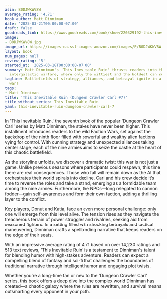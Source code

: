```yaml
---
asin: B0DJWKWV8W
average_rating: '4.71'
book_author: Matt Dinniman
date: '2025-03-21T00:00:00-07:00'
draft: false
goodreads_link: https://www.goodreads.com/book/show/220329192-this-inevitable-ruin
image:
- B0DJWKWV8W.jpg
image_url: https://images-na.ssl-images-amazon.com/images/P/B0DJWKWV8W.01._SCLZZZZZZZ.jpg
layout: book
num_pages: null
review_rating: '5'
started_at: '2025-03-18T00:00:00-07:00'
summary: Matt Dinniman's 'This Inevitable Ruin' thrusts readers into the chaos of
  intergalactic warfare, where only the wittiest and the boldest can survive.
tagline: Battlefields of strategy, alliances, and betrayal ignite in a galaxy-spanning
  war!
tags:
- Matt Dinniman
title: 'This Inevitable Ruin (Dungeon Crawler Carl #7)'
title_without_series: This Inevitable Ruin
yaml: this-inevitable-ruin-dungeon-crawler-carl-7
---
```


In 'This Inevitable Ruin,' the seventh book of the popular 'Dungeon Crawler Carl' series by Matt Dinniman, the stakes have never been higher. This installment introduces readers to the wild Faction Wars, set against the backdrop of the ninth floor filled with powerful and wealthy alien factions vying for control. With cunning strategy and unexpected alliances taking center stage, each of the nine armies aims to seize the castle at the heart of this chaotic battlefield.

As the storyline unfolds, we discover a dramatic twist: this war is not just a game. Unlike previous seasons where participants could respawn, this time there are real consequences. Those who fall will remain down as the AI that orchestrates their world spirals into decline. Carl and his crew decide it’s time to reverse the roles and take a stand, emerging as a formidable team among the nine armies. Furthermore, the NPCs—long relegated to cannon fodder—gain self-awareness and form their own faction, adding a thrilling layer to the conflict.

Key players, Donut and Katia, face an even more personal challenge: only one will emerge from this level alive. The tension rises as they navigate the treacherous terrain of power struggles and rivalries, seeking aid from seasoned fighters. In a setting filled with shocking betrayals and tactical maneuvering, Dinniman crafts a spellbinding narrative that keeps readers on the edge of their seats.

With an impressive average rating of 4.71 based on over 14,230 ratings and 513 text reviews, 'This Inevitable Ruin' is a testament to Dinniman's talent for blending humor with high-stakes adventure. Readers can expect a compelling blend of fantasy and sci-fi that challenges the boundaries of traditional narrative through intelligent humor and engaging plot twists. 

Whether you're a long-time fan or new to the 'Dungeon Crawler Carl' series, this book offers a deep dive into the complex world Dinniman has created—a chaotic galaxy where the rules are rewritten, and survival means outsmarting every opponent in your path.
